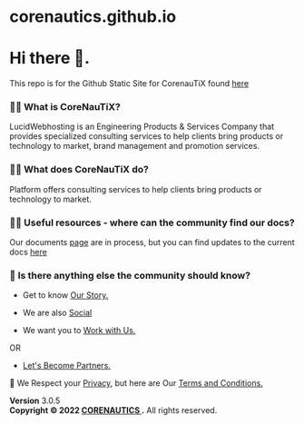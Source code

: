 # corenautics.github.io
# Hi there 👋.

This repo is for the Github Static Site for CorenauTiX found [here](https://corenautics.github.io)

###  🙋‍♀️ **What is CoreNauTiX**?
LucidWebhosting is an Engineering Products & Services Company that provides specialized consulting services to help clients bring products or technology to market, brand management and promotion services.

### 🙋‍♀️ **What does CoreNauTiX do?**
Platform offers consulting services to help clients bring products or technology to market.


### 👩‍💻 **Useful resources - where can the community find our docs?** 

Our documents [page](docs.corenautics.com) are in process, but you can find updates to the current docs [here](https://github.com/corenautics/docs)

### 🙋‍ **Is there anything else the community should know?**

-  Get to know  <a href="https://corenautics.github.io/about.html"> Our Story.</a>

-  We are also <a href="https://corenautics.github.io/socials.html">Social</a> 

-  We want you to <a href="https://corenautics.github.io/careers.html">Work with Us.</a>

OR 

- <a href="https://corenautics.github.io/partners.html">Let's Become Partners.</a>


🧙 We Respect your <a href="https://corenautics.github.io/privacy">Privacy</a>, but here are Our <a href="https://www.corenautics.com/termsandconditions">Terms and Conditions.</a>

<footer class="main-footer">
    <div class="float-right d-none d-sm-block">
      <b>Version</b> 3.0.5
    </div>
    <strong>Copyright &copy; 2022 <a href="https://corenautics.github.io">CORENAUTICS </a>.</strong> All rights
    reserved.
  
  </footer>
<!--

-->
